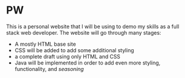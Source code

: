 # PW
This is a personal website that I will be using to demo my skills as a full stack web developer.
The website will go through many stages:
 - A mostly HTML base site
 - CSS will be added to add some additional styling
 - a complete draft using only HTML and CSS
 - Java will be implemented in order to add even more styling, functionality, and *seasoning*
